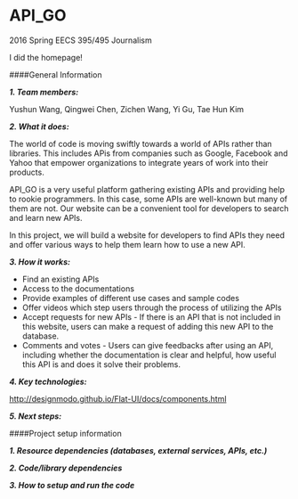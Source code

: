# API_GO
2016 Spring EECS 395/495 Journalism

I did the homepage!

####General Information

___1. Team members:___

Yushun Wang, Qingwei Chen, Zichen Wang, Yi Gu, Tae Hun Kim

___2. What it does:___

The world of code is moving swiftly towards a world of APIs rather than libraries. This includes APis from companies such as Google, Facebook and Yahoo that empower organizations to integrate years of work into their products.

API_GO is a very useful platform gathering existing APIs and providing help to rookie programmers. In this case, some APIs are well-known but many of them are not. Our website can be a convenient tool for developers to search and learn new APIs.

In this project, we will build a website for developers to find APIs they need and offer various ways to help them learn how to use a new API.

___3. How it works:___

- Find an existing APIs 
- Access to the documentations 
- Provide examples of different use cases and sample codes
- Offer videos which step users through the process of utilizing the APIs 
- Accept requests for new APIs - If there is an API that is not included in this website, users can make a request of adding this new API to the database.
- Comments and votes - Users can give feedbacks after using an API, including whether the documentation is clear and helpful, how useful this API is and does it solve their problems.  

___4. Key technologies:___

http://designmodo.github.io/Flat-UI/docs/components.html

___5. Next steps:___

####Project setup information

___1. Resource dependencies (databases, external services, APIs, etc.)___

___2. Code/library dependencies___

___3. How to setup and run the code___
